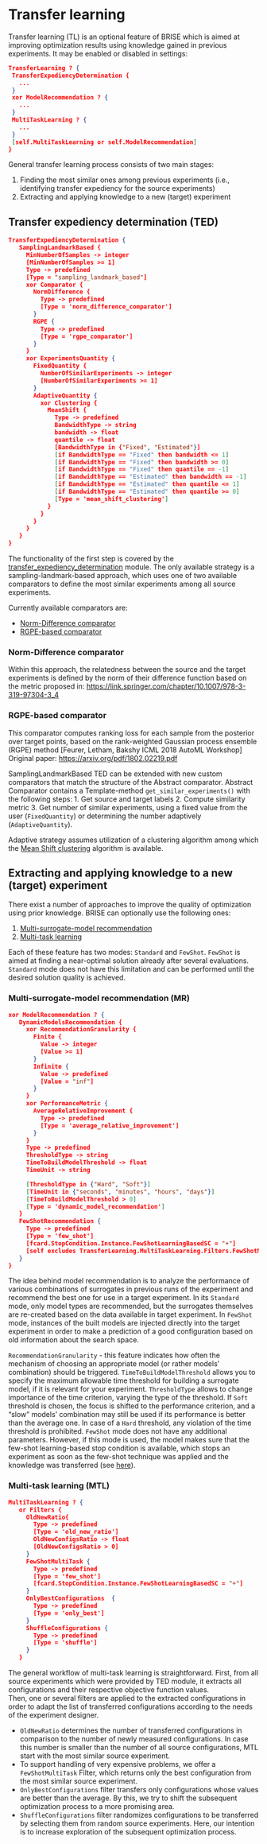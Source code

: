 # Transfer learning
Transfer learning (TL) is an optional feature of BRISE which is aimed at improving optimization results using knowledge gained in previous experiments. It may be enabled or disabled in settings:
 ```json
TransferLearning ? {
  TransferExpediencyDetermination {
    ...
  }
  xor ModelRecommendation ? {
    ...
  }
  MultiTaskLearning ? {
    ...
  }
  [self.MultiTaskLearning or self.ModelRecommendation]
}
 ```

General transfer learning process consists of two main stages:
1. Finding the most similar ones among previous experiments (i.e., identifying transfer expediency for the source experiments)
2. Extracting and applying knowledge to a new (target) experiment

 ## Transfer expediency determination (TED)
 ```json
TransferExpediencyDetermination {
    SamplingLandmarkBased {
      MinNumberOfSamples -> integer
      [MinNumberOfSamples >= 1]
      Type -> predefined
      [Type = "sampling_landmark_based"]
      xor Comparator {
        NormDifference {
          Type -> predefined
          [Type = 'norm_difference_comparator']
        }
        RGPE {
          Type -> predefined
          [Type = 'rgpe_comparator']
        }
      }
      xor ExperimentsQuantity {
        FixedQuantity {
          NumberOfSimilarExperiments -> integer
          [NumberOfSimilarExperiments >= 1]
        }
        AdaptiveQuantity {
          xor Clustering {
            MeanShift {
              Type -> predefined
              BandwidthType -> string
              bandwidth -> float
              quantile -> float
              [BandwidthType in {"Fixed", "Estimated"}]
              [if BandwidthType == "Fixed" then bandwidth <= 1]
              [if BandwidthType == "Fixed" then bandwidth >= 0]
              [if BandwidthType == "Fixed" then quantile == -1]
              [if BandwidthType == "Estimated" then bandwidth == -1]
              [if BandwidthType == "Estimated" then quantile <= 1]
              [if BandwidthType == "Estimated" then quantile >= 0]
              [Type = 'mean_shift_clustering']
            }
          }
        }
      }
    }
}
 ```
The functionality of the first step is covered by the [transfer_expediency_determination](transfer_expediency_determination) module.
The only available strategy is a sampling-landmark-based approach, which uses one of two 
available comparators to define the most similar experiments among all source experiments.

Currently available comparators are:
- [Norm-Difference comparator](transfer_expediency_determination/norm_difference_comparator.py)
- [RGPE-based comparator](transfer_expediency_determination/rgpe_comparator.py)

 ### Norm-Difference comparator
Within this approach, the relatedness between the source and the target experiments is defined by the norm of their difference function based on the metric proposed in: https://link.springer.com/chapter/10.1007/978-3-319-97304-3_4

 ### RGPE-based comparator
This comparator computes ranking loss for each sample from the posterior over target points, based on the rank-weighted Gaussian process ensemble (RGPE) method [Feurer, Letham, Bakshy ICML 2018 AutoML Workshop] Original paper: https://arxiv.org/pdf/1802.02219.pdf

SamplingLandmarkBased TED can be extended with new custom comparators that match the structure of the Abstrаct comparator. 
Abstract Comparator contains a Template-method `get_similar_experiments()` with the following steps:
        1. Get source and target labels
        2. Compute similarity metric
        3. Get number of similar experiments, using a fixed value from the user (`FixedQuantity`) or determining the number adaptively (`AdaptiveQuantity`).

Adaptive strategy assumes utilization of a clustering algorithm among which the [Mean Shift clustering](https://scikit-learn.org/stable/modules/generated/sklearn.cluster.MeanShift.html) algorithm is available.

 ## Extracting and applying knowledge to a new (target) experiment
There exist a number of approaches to improve the quality of optimization using prior knowledge. BRISE can optionally use the following ones:
1. [Multi-surrogate-model recommendation](model_recommendation)
2. [Multi-task learning](multi_task_learning)

Each of these feature has two modes: `Standard` and `FewShot`. `FewShot` is aimed at finding a near-optimal solution already after several evaluations. 
`Standard` mode does not have this limitation and can be performed until the desired solution quality is achieved.
 ### Multi-surrogate-model recommendation (MR)
 ```json
xor ModelRecommendation ? {
    DynamicModelsRecommendation {
      xor RecommendationGranularity {
        Finite {
          Value -> integer
          [Value >= 1]
        }
        Infinite {
          Value -> predefined
          [Value = "inf"]
        }
      }
      xor PerformanceMetric {
        AverageRelativeImprovement {
          Type -> predefined
          [Type = 'average_relative_improvement']
        }
      }
      Type -> predefined
      ThresholdType -> string
      TimeToBuildModelThreshold -> float
      TimeUnit -> string

      [ThresholdType in {"Hard", "Soft"}]
      [TimeUnit in {"seconds", "minutes", "hours", "days"}]
      [TimeToBuildModelThreshold > 0]
      [Type = 'dynamic_model_recommendation']
    }
    FewShotRecommendation {
      Type -> predefined
      [Type = 'few_shot']
      [fcard.StopCondition.Instance.FewShotLearningBasedSC = "+"]
      [self excludes TransferLearning.MultiTaskLearning.Filters.FewShotMultiTask]
    }
}
 ```
The idea behind model recommendation is to analyze the performance of various combinations of surrogates in previous 
runs of the experiment and recommend the best one for use in a target experiment. 
In its `Standard` mode, only model types are recommended, but the surrogates themselves are re-created based on the 
data available in target experiment. In `FewShot` mode, instances of the built models are injected directly into 
the target experiment in order to make a prediction of a good configuration based on old information about the search space.

 `RecommendationGranularity` - this feature indicates how often the mechanism of choosing an appropriate model (or rather
models’ combination) should be triggered.
 `TimeToBuildModelThreshold` allows you to specify the maximum allowable time threshold for building a surrogate model, 
 if it is relevant for your experiment.
 `ThresholdType` allows to change importance of the time criterion, varying the type of the threshold. 
 If `Soft` threshold is chosen, the focus is shifted to the performance criterion, and a “slow” models’ 
 combination may still be used if its performance is better than the average one. In case of a `Hard` 
 threshold, any violation of the time threshold is prohibited.
 `FewShot` mode does not have any additional parameters. However, if this mode is used, 
 the model makes sure that the few-shot learning-based stop condition is available, which stops an experiment as soon 
 as the few-shot technique was applied and the knowledge was transferred (see [here](../stop_condition/few_shot_learning_based.py)).

 ### Multi-task learning (MTL)
 ```json
MultiTaskLearning ? {
    or Filters {
      OldNewRatio{
        Type -> predefined
        [Type = 'old_new_ratio']
        OldNewConfigsRatio -> float
        [OldNewConfigsRatio > 0]
      }
      FewShotMultiTask {
        Type -> predefined
        [Type = 'few_shot']
        [fcard.StopCondition.Instance.FewShotLearningBasedSC = "+"]
      }
      OnlyBestConfigurations  {
        Type -> predefined
        [Type = 'only_best']
      }
      ShuffleConfigurations {
        Type -> predefined
        [Type = 'shuffle']
      }
    }
```
The general workflow of multi-task learning is straightforward. 
First, from all source experiments which were provided by TED module, it extracts all configurations and their 
respective objective function values.  
Then, one or several filters are applied to the extracted configurations in order to adapt the list of transferred 
configurations according to the needs of the experiment designer. 
* `OldNewRatio` determines the number of transferred configurations in comparison to the number of newly measured configurations.
In case this number is smaller than the number of all source configurations, MTL start with the most similar source experiment.
* 	To support handling of very expensive problems, we offer a `FewShotMultiTask` Filter, which returns only the best configuration from the most similar source experiment.
* `OnlyBestConfigurations` filter transfers only configurations whose values are better than the average. By this, we try to shift the subsequent optimization process to a more promising area.
* `ShuffleConfigurations` filter randomizes configurations to be transferred by selecting them from random source experiments. Here, our intention is to increase exploration of the subsequent optimization process.
 

